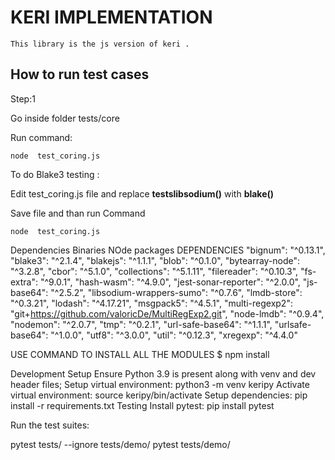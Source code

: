 # KERI IMPLEMENTATION

    This library is the js version of keri .


## How to run test cases

Step:1

Go inside folder 
tests/core

Run command:
~~~~
node  test_coring.js
~~~~

To do Blake3 testing : 

Edit test_coring.js file and replace **testslibsodium()**  with **blake()**

Save file and than run Command

~~~~
node  test_coring.js
~~~~




Dependencies
Binaries
NOde packages DEPENDENCIES 
 "bignum": "^0.13.1",
    "blake3": "^2.1.4",
    "blakejs": "^1.1.1",
    "blob": "^0.1.0",
    "bytearray-node": "^3.2.8",
    "cbor": "^5.1.0",
    "collections": "^5.1.11",
    "filereader": "^0.10.3",
    "fs-extra": "^9.0.1",
    "hash-wasm": "^4.9.0",
    "jest-sonar-reporter": "^2.0.0",
    "js-base64": "^2.5.2",
    "libsodium-wrappers-sumo": "^0.7.6",
    "lmdb-store": "^0.3.21",
    "lodash": "^4.17.21",
    "msgpack5": "^4.5.1",
    "multi-regexp2": "git+https://github.com/valoricDe/MultiRegExp2.git",
    "node-lmdb": "^0.9.4",
    "nodemon": "^2.0.7",
    "tmp": "^0.2.1",
    "url-safe-base64": "^1.1.1",
    "urlsafe-base64": "^1.0.0",
    "utf8": "^3.0.0",
    "util": "^0.12.3",
    "xregexp": "^4.4.0"

USE COMMAND TO INSTALL ALL THE MODULES 
$ npm install 


Development
Setup
Ensure Python 3.9 is present along with venv and dev header files;
Setup virtual environment: python3 -m venv keripy
Activate virtual environment: source keripy/bin/activate
Setup dependencies: pip install -r requirements.txt
Testing
Install pytest: pip install pytest

Run the test suites:

pytest tests/ --ignore tests/demo/
pytest tests/demo/